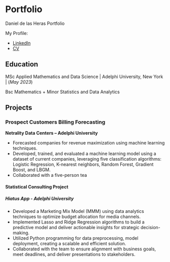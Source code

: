 # Portfolio
Daniel de las Heras Portfolio

My Profile: 
- [LinkedIn](www.linkedin.com/in/danieldelasherasgarcia)
- [CV](https://drive.google.com/file/d/1MJKdxZdZm7KudZdcVpvQ1ZTkp6TVjZNV/view?usp=drive_link)


## Education
MSc Applied Mathematics and Data Science | Adelphi University, New York | (_May 2023_)

Bsc Mathematics + Minor Statistics and Data Analytics

## Projects 

### Prospect Customers Billing Forecasting
**Netrality Data Centers – Adelphi University**

- Forecasted companies for revenue maximization using machine learning techniques.
- Developed, trained, and evaluated a machine learning model using a dataset of current companies, leveraging five classification
algorithms: Logistic Regression, K-nearest neighbors, Random Forest, Gradient Boost, and LBGM.
- Collaborated with a five-person tea

#### Statistical Consulting Project
##### Hiatus App - Adelphi University
- Developed a Marketing Mix Model (MMM) using data analytics techniques to optimize budget allocation for media channels.
- Implemented Lasso and Ridge Regression algorithms to build a predictive model and deliver actionable insights for strategic
decision-making.
- Utilized Python programming for data preprocessing, model deployment, creating a scalable and efficient solution.
- Collaborated with the team to ensure alignment with business goals, meet deadlines, and deliver presentations to stakeholders.
